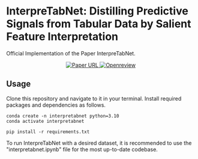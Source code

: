 # InterpreTabNet: Distilling Predictive Signals from Tabular Data by Salient Feature Interpretation

Official Implementation of the Paper InterpreTabNet.
<p align="center">
  <a href="https://arxiv.org/abs/2406.00426">
    <img alt="Paper URL" src="https://img.shields.io/badge/arxiv-2406.00426-blue">
  </a>
  <a href="https://openreview.net/forum?id=or8BQ4ohGb">
    <img alt="Openreview" src="https://img.shields.io/badge/review-OpenReview-red">
  </a>
</p>

## Usage

Clone this repository and navigate to it in your terminal. Install required packages and dependencies as follows.

```
conda create -n interpretabnet python=3.10
conda activate interpretabnet
```

```
pip install -r requirements.txt
```

To run InterpreTabNet with a desired dataset, it is recommended to use the "interpretabnet.ipynb" file for the most up-to-date codebase.
